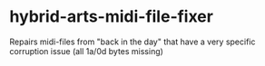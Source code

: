 # hybrid-arts-midi-file-fixer
Repairs midi-files from "back in the day" that have a very specific corruption issue (all 1a/0d bytes missing)
